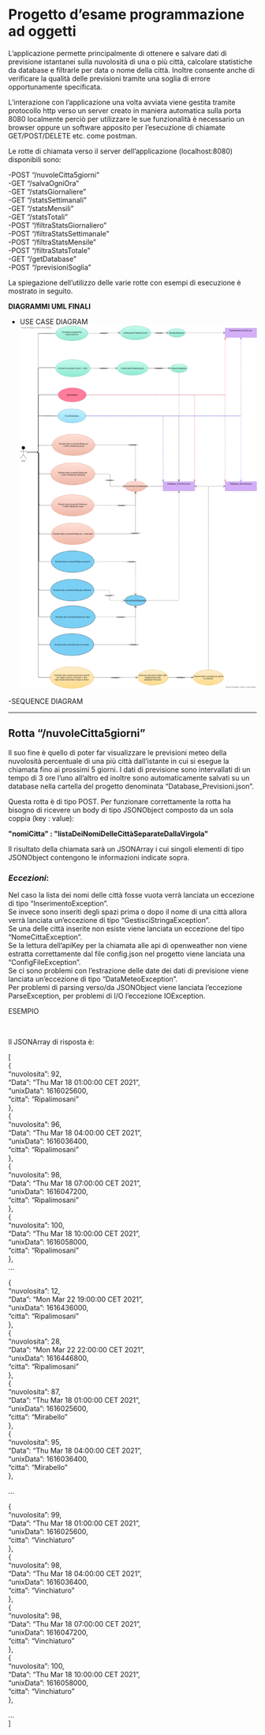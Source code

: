 <!DOCTYPE html>
<html>

<head>
  <meta charset="utf-8">
  <meta name="viewport" content="width=device-width, initial-scale=1.0">
  <title>README</title>
  <link rel="stylesheet" href="https://stackedit.io/style.css" />
</head>

<body class="stackedit">
  <div class="stackedit__html"><h1 id="progetto-desame-programmazione-ad-oggetti">Progetto d’esame programmazione ad oggetti</h1>
<p>L’applicazione permette principalmente di ottenere e salvare dati di previsione istantanei sulla nuvolosità di una o più città, calcolare statistiche da database e filtrarle per data o nome della città. Inoltre consente anche di verificare la qualità delle previsioni tramite una soglia di errore opportunamente specificata.</p>
<p>L’interazione con l’applicazione una volta avviata viene gestita tramite protocollo http verso un server creato in maniera automatica sulla porta 8080 localmente perciò per utilizzare le sue funzionalità è necessario un browser oppure un software apposito per l’esecuzione di chiamate GET/POST/DELETE etc. come postman.</p>
<p>Le rotte di chiamata verso il server dell’applicazione (localhost:8080) disponibili sono:</p>
<p>-POST  “/nuvoleCitta5giorni”<br>
-GET    “/salvaOgniOra”<br>
-GET    “/statsGiornaliere”<br>
-GET    “/statsSettimanali”<br>
-GET    “/statsMensili”<br>
-GET    “/statsTotali”<br>
-POST “/filtraStatsGiornaliero”<br>
-POST  “/filtraStatsSettimanale”<br>
-POST  “/filtraStatsMensile”<br>
-POST  “/filtraStatsTotale”<br>
-GET “/getDatabase”<br>
-POST “/previsioniSoglia”</p>
<p>La spiegazione dell’utilizzo delle varie rotte con esempi di esecuzione è mostrato in seguito.</p>
<p><strong>DIAGRAMMI UML FINALI</strong></p>
<ul>
<li>USE CASE DIAGRAM<br>
<img src="https://raw.githubusercontent.com/manuel-gizzarone/esame-OOP/master/progettoDekGiz/UML/UmlFinal/ControllerUseCase.png" alt="USECASEdiagramFinal"></li>
</ul>
<p>-SEQUENCE DIAGRAM</p>
<hr>
<h2 id="rotta-nuvolecitta5giorni">Rotta “/nuvoleCitta5giorni”</h2>
<p>Il suo fine è quello di poter far visualizzare le previsioni meteo della nuvolosità percentuale di una più città dall’istante in cui si esegue la chiamata fino ai prossimi 5 giorni. I dati di previsione sono intervallati di un tempo di 3 ore l’uno all’altro ed inoltre sono automaticamente salvati su un database nella cartella del progetto denominata “Database_Previsioni.json”.</p>
<p>Questa rotta è di tipo POST. Per funzionare correttamente la rotta ha bisogno di ricevere un body di tipo JSONObject composto da un sola coppia (key : value):</p>
<p><strong>"nomiCitta" : "listaDeiNomiDelleCittàSeparateDallaVirgola"</strong></p>
<p>Il risultato della chiamata sarà un JSONArray i cui singoli elementi di tipo JSONObject contengono le informazioni indicate sopra.</p>
<h3 id="eccezioni"><em>Eccezioni</em>:</h3>
<p>Nel caso la lista dei nomi delle città fosse vuota verrà lanciata un eccezione di tipo “InserimentoException”.<br>
Se invece sono inseriti degli spazi prima o dopo il nome di una città allora verrà lanciata un’eccezione di tipo “GestisciStringaException”.<br>
Se una delle città inserite non esiste viene lanciata un eccezione del tipo “NomeCittaException”.<br>
Se la lettura dell’apiKey per la chiamata alle api di openweather non viene estratta correttamente dal file config.json nel progetto viene lanciata una “ConfigFileException”.<br>
Se ci sono problemi con l’estrazione delle date dei dati di previsione viene lanciata un’eccezione di tipo “DataMeteoException”.<br>
Per problemi di parsing verso/da JSONObject viene lanciata l’eccezione ParseException, per problemi di I/O l’eccezione IOException.</p>
<p>ESEMPIO</p>
<p><img src="https://raw.githubusercontent.com/manuel-gizzarone/esame-OOP/master/progettoDekGiz/Immagini/forecast5giorni3Citt%C3%A0.png" alt=""></p>
<p>Il JSONArray  di risposta è:</p>
<p>[<br>
{<br>
“nuvolosita”: 92,<br>
“Data”: “Thu Mar 18 01:00:00 CET 2021”,<br>
“unixData”: 1616025600,<br>
“citta”: “Ripalimosani”<br>
},<br>
{<br>
“nuvolosita”: 96,<br>
“Data”: “Thu Mar 18 04:00:00 CET 2021”,<br>
“unixData”: 1616036400,<br>
“citta”: “Ripalimosani”<br>
},<br>
{<br>
“nuvolosita”: 98,<br>
“Data”: “Thu Mar 18 07:00:00 CET 2021”,<br>
“unixData”: 1616047200,<br>
“citta”: “Ripalimosani”<br>
},<br>
{<br>
“nuvolosita”: 100,<br>
“Data”: “Thu Mar 18 10:00:00 CET 2021”,<br>
“unixData”: 1616058000,<br>
“citta”: “Ripalimosani”<br>
},<br>
…</p>
<p>{<br>
“nuvolosita”: 12,<br>
“Data”: “Mon Mar 22 19:00:00 CET 2021”,<br>
“unixData”: 1616436000,<br>
“citta”: “Ripalimosani”<br>
},<br>
{<br>
“nuvolosita”: 28,<br>
“Data”: “Mon Mar 22 22:00:00 CET 2021”,<br>
“unixData”: 1616446800,<br>
“citta”: “Ripalimosani”<br>
},<br>
{<br>
“nuvolosita”: 87,<br>
“Data”: “Thu Mar 18 01:00:00 CET 2021”,<br>
“unixData”: 1616025600,<br>
“citta”: “Mirabello”<br>
},<br>
{<br>
“nuvolosita”: 95,<br>
“Data”: “Thu Mar 18 04:00:00 CET 2021”,<br>
“unixData”: 1616036400,<br>
“citta”: “Mirabello”<br>
},</p>
<p>…</p>
<p>{<br>
“nuvolosita”: 99,<br>
“Data”: “Thu Mar 18 01:00:00 CET 2021”,<br>
“unixData”: 1616025600,<br>
“citta”: “Vinchiaturo”<br>
},<br>
{<br>
“nuvolosita”: 98,<br>
“Data”: “Thu Mar 18 04:00:00 CET 2021”,<br>
“unixData”: 1616036400,<br>
“citta”: “Vinchiaturo”<br>
},<br>
{<br>
“nuvolosita”: 98,<br>
“Data”: “Thu Mar 18 07:00:00 CET 2021”,<br>
“unixData”: 1616047200,<br>
“citta”: “Vinchiaturo”<br>
},<br>
{<br>
“nuvolosita”: 100,<br>
“Data”: “Thu Mar 18 10:00:00 CET 2021”,<br>
“unixData”: 1616058000,<br>
“citta”: “Vinchiaturo”<br>
},</p>
<p>…<br>
]</p>
</div>
</body>

</html>
